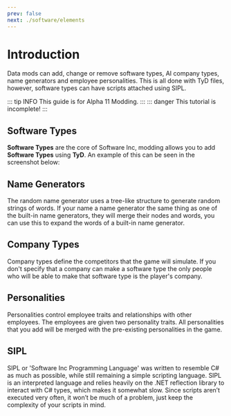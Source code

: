 ```yaml
---
prev: false
next: ./software/elements
---
```


# Introduction

Data mods can add, change or remove software types, AI company types, name generators and employee personalities. This is all done with TyD files, however, software types can have scripts attached using SIPL.

::: tip INFO
This guide is for Alpha 11 Modding.
:::
::: danger
This tutorial is incomplete!
:::

## Software Types

**Software Types** are the core of Software Inc, modding allows you to add **Software Types** using **TyD**. An example of this can be seen in the screenshot below:

## Name Generators

The random name generator uses a tree-like structure to generate random strings of words. If your name a name generator the same thing as one of the built-in name generators, they will merge their nodes and words, you can use this to expand the words of a built-in name generator.

## Company Types

Company types define the competitors that the game will simulate. If you don't specify that a company can make a software type the only people who will be able to make that software type is the player's company.

## Personalities

Personalities control employee traits and relationships with other employees. The employees are given two personality traits. All personalities that you add will be merged with the pre-existing personalities in the game.

## SIPL

SIPL or 'Software Inc Programming Language' was written to resemble C\# as much as possible, while still remaining a simple scripting language. SIPL is an interpreted language and relies heavily on the .NET reflection library to interact with C\# types, which makes it somewhat slow. Since scripts aren’t executed very often, it won’t be much of a problem, just keep the complexity of your scripts in mind.